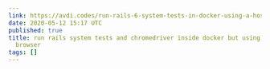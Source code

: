 ```yaml
---
link: https://avdi.codes/run-rails-6-system-tests-in-docker-using-a-host-browser/
date: 2020-05-12 15:17 UTC
published: true
title: run rails system tests and chromedriver inside docker but using host system
  browser
tags: []
---
```



